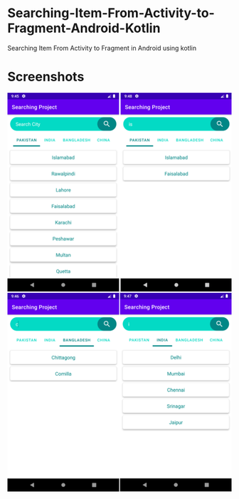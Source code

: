 # Searching-Item-From-Activity-to-Fragment-Android-Kotlin
Searching Item From Activity to Fragment in Android using kotlin

# Screenshots

![alt text](https://github.com/myaqoob7/Searching-Item-From-Activity-to-Fragment-Android-Kotlin/blob/master/Screenshots/Screenshot_1.png?raw=true)
![alt text](https://github.com/myaqoob7/Searching-Item-From-Activity-to-Fragment-Android-Kotlin/blob/master/Screenshots/Screenshot_2.png?raw=true)
